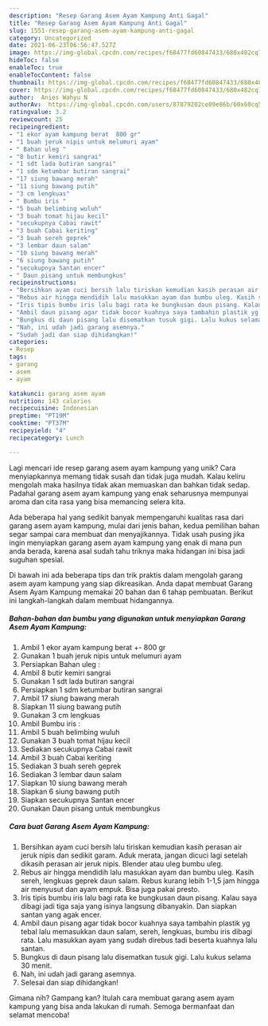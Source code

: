 ```yaml
---
description: "Resep Garang Asem Ayam Kampung Anti Gagal"
title: "Resep Garang Asem Ayam Kampung Anti Gagal"
slug: 1551-resep-garang-asem-ayam-kampung-anti-gagal
category: Uncategorized
date: 2021-06-23T06:56:47.527Z
image: https://img-global.cpcdn.com/recipes/f68477fd60847433/680x482cq70/garang-asem-ayam-kampung-foto-resep-utama.jpg
hideToc: false
enableToc: true
enableTocContent: false
thumbnail: https://img-global.cpcdn.com/recipes/f68477fd60847433/680x482cq70/garang-asem-ayam-kampung-foto-resep-utama.jpg
cover: https://img-global.cpcdn.com/recipes/f68477fd60847433/680x482cq70/garang-asem-ayam-kampung-foto-resep-utama.jpg
author:  Anies Wahyu N
authorAv:  https://img-global.cpcdn.com/users/87879202ce09e86b/60x60cq50/avatar.jpg
ratingvalue: 3.2
reviewcount: 25
recipeingredient:
- "1 ekor ayam kampung berat  800 gr"
- "1 buah jeruk nipis untuk melumuri ayam"
- " Bahan uleg "
- "8 butir kemiri sangrai"
- "1 sdt lada butiran sangrai"
- "1 sdm ketumbar butiran sangrai"
- "17 siung bawang merah"
- "11 siung bawang putih"
- "3 cm lengkuas"
- " Bumbu iris "
- "5 buah belimbing wuluh"
- "3 buah tomat hijau kecil"
- "secukupnya Cabai rawit"
- "3 buah Cabai keriting"
- "3 buah sereh geprek"
- "3 lembar daun salam"
- "10 siung bawang merah"
- "6 siung bawang putih"
- "secukupnya Santan encer"
- " Daun pisang untuk membungkus"
recipeinstructions:
- "Bersihkan ayam cuci bersih lalu tiriskan kemudian kasih perasan air jeruk nipis dan sedikit garam. Aduk merata, jangan dicuci lagi setelah dikasih perasan air jeruk nipis. Blender atau uleg bumbu uleg."
- "Rebus air hingga mendidih lalu masukkan ayam dan bumbu uleg. Kasih sereh, lengkuas geprek daun salam. Rebus kurang lebih 1-1,5 jam hingga air menyusut dan ayam empuk. Bisa juga pakai presto."
- "Iris tipis bumbu iris lalu bagi rata ke bungkusan daun pisang. Kalau saya dibagi jadi tiga saja yang isinya langsung dibanyakin. Dan siapkan santan yang agak encer."
- "Ambil daun pisang agar tidak bocor kuahnya saya tambahin plastik yg tebal lalu memasukkan daun salam, sereh, lengkuas, bumbu iris dibagi rata. Lalu masukkan ayam yang sudah direbus tadi beserta kuahnya lalu santan."
- "Bungkus di daun pisang lalu disematkan tusuk gigi. Lalu kukus selama 30 menit."
- "Nah, ini udah jadi garang asemnya."
- "Sudah jadi dan siap dihidangkan!"
categories:
- Resep
tags:
- garang
- asem
- ayam

katakunci: garang asem ayam 
nutrition: 143 calories
recipecuisine: Indonesian
preptime: "PT19M"
cooktime: "PT37M"
recipeyield: "4"
recipecategory: Lunch

---
```



Lagi mencari ide resep garang asem ayam kampung yang unik? Cara menyiapkannya memang tidak susah dan tidak juga mudah. Kalau keliru mengolah maka hasilnya tidak akan memuaskan dan bahkan tidak sedap. Padahal garang asem ayam kampung yang enak seharusnya mempunyai aroma dan cita rasa yang bisa memancing selera kita.




Ada beberapa hal yang sedikit banyak mempengaruhi kualitas rasa dari garang asem ayam kampung, mulai dari jenis bahan, kedua pemilihan bahan segar sampai cara membuat dan menyajikannya. Tidak usah pusing jika ingin menyiapkan garang asem ayam kampung yang enak di mana pun anda berada, karena asal sudah tahu triknya maka hidangan ini bisa jadi suguhan spesial.


Di bawah ini ada beberapa tips dan trik praktis dalam mengolah garang asem ayam kampung yang siap dikreasikan. Anda dapat membuat Garang Asem Ayam Kampung memakai 20 bahan dan 6 tahap pembuatan. Berikut ini langkah-langkah dalam membuat hidangannya.

<!--inarticleads1-->

##### Bahan-bahan dan bumbu yang digunakan untuk menyiapkan Garang Asem Ayam Kampung:

1. Ambil 1 ekor ayam kampung berat +- 800 gr
1. Gunakan 1 buah jeruk nipis untuk melumuri ayam
1. Persiapkan  Bahan uleg :
1. Ambil 8 butir kemiri sangrai
1. Gunakan 1 sdt lada butiran sangrai
1. Persiapkan 1 sdm ketumbar butiran sangrai
1. Ambil 17 siung bawang merah
1. Siapkan 11 siung bawang putih
1. Gunakan 3 cm lengkuas
1. Ambil  Bumbu iris :
1. Ambil 5 buah belimbing wuluh
1. Gunakan 3 buah tomat hijau kecil
1. Sediakan secukupnya Cabai rawit
1. Ambil 3 buah Cabai keriting
1. Sediakan 3 buah sereh geprek
1. Sediakan 3 lembar daun salam
1. Siapkan 10 siung bawang merah
1. Siapkan 6 siung bawang putih
1. Siapkan secukupnya Santan encer
1. Gunakan  Daun pisang untuk membungkus




<!--inarticleads2-->

##### Cara buat Garang Asem Ayam Kampung:

1. Bersihkan ayam cuci bersih lalu tiriskan kemudian kasih perasan air jeruk nipis dan sedikit garam. Aduk merata, jangan dicuci lagi setelah dikasih perasan air jeruk nipis. Blender atau uleg bumbu uleg.
1. Rebus air hingga mendidih lalu masukkan ayam dan bumbu uleg. Kasih sereh, lengkuas geprek daun salam. Rebus kurang lebih 1-1,5 jam hingga air menyusut dan ayam empuk. Bisa juga pakai presto.
1. Iris tipis bumbu iris lalu bagi rata ke bungkusan daun pisang. Kalau saya dibagi jadi tiga saja yang isinya langsung dibanyakin. Dan siapkan santan yang agak encer.
1. Ambil daun pisang agar tidak bocor kuahnya saya tambahin plastik yg tebal lalu memasukkan daun salam, sereh, lengkuas, bumbu iris dibagi rata. Lalu masukkan ayam yang sudah direbus tadi beserta kuahnya lalu santan.
1. Bungkus di daun pisang lalu disematkan tusuk gigi. Lalu kukus selama 30 menit.
1. Nah, ini udah jadi garang asemnya.
1. Selesai dan siap dihidangkan!



Gimana nih? Gampang kan? Itulah cara membuat garang asem ayam kampung yang bisa anda lakukan di rumah. Semoga bermanfaat dan selamat mencoba!
